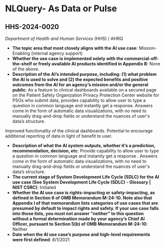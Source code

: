 # NLQuery- As Data or Pulse
## HHS-2024-0020
_Department of Health and Human Services_ (HHS) / AHRQ


+ **The topic area that most closely aligns with the AI use case**: Mission-Enabling (internal agency support)
+ **Whether the use case is implemented solely with the commercial-off-the-shelf or freely available AI products identified in Appendix B**: None of the above.
+ **Description of the AI’s intended purpose, including: (1) what problem the AI is used to solve and (2) the expected benefits and positive outcomes from the AI for an agency’s mission and/or the general public**: As a feature to clinical dashboards available on a secured page on the Patient Safety Organization Privacy Protection Center website for PSOs who submit data, provides capability to allow user to type a question in common language and instantly get a response. Answers come in the form of automatic data visualizations, with no need to manually drag-and-drop fields or understand the nuances of user's data’s structure.

Improved functionality of the clinical dashboards.  Potential to encourage additional reporting of data in light of benefit to user.
+ **Description of what the AI system outputs, whether it’s a prediction, recommendation, decision, etc**: Provide capability to allow user to type a question in common language and instantly get a response . Answers come in the form of automatic data visualizations, with no need to manually drag-and-drop fields or understand the nuances of user's data’s structure.
+ **The current stage of System Development Life Cycle (SDLC) for the AI use case (See System Development Life Cycle (SDLC) - Glossary | NIST CSRC)**: Initiated
+ **Whether the AI use case is rights-impacting or safety-impacting, as defined in Section 6 of OMB Memorandum M-24-10. Note also that Appendix I of that memorandum lists categories of use cases that are presumed by default to impact rights and safety. If your use case falls into those lists, you must not answer “neither” to this question without a formal determination made by your agency’s Chief AI Officer, pursuant to Section 5(b) of OMB Memorandum M-24-10**: Neither
+ **Date when the AI use case’s purpose and high-level requirements were first defined**: 8/1/2021